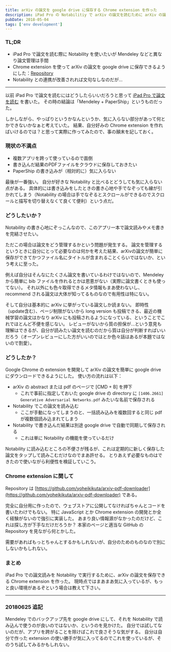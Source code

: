 ```yaml
---
title: arXiv の論文を google drive に保存する Chrome extension を作った
description: iPad Pro の Notabilitiy で arXiv の論文を読むために arXiv の論文を Google Driver に保存する Chrome extention を作ったというブログ記事。
pubDate: 2018-05-04
tags: ['env development']
---
```


### TL;DR
- iPad Pro で論文を読む際に Notability を使いたいが Mendeley などと異なり論文管理は手間
- Chrome extension を使って arXiv の論文を google drive に保存できるようにした：[Repository](https://github.com/yoheikikuta/arxiv-pdf-downloader)
- Notability との連携が改善されれば文句なしなのだが...
---

以前 iPad Pro で論文を読むにはどうしたらいいだろうと思って [iPad Pro で論文を読む](https://yoheikikuta.github.io/blog/2018-01-11-ipadpro/) を書いた。
その時の結論は「Mendeley + PaperShip」というものだった。

しかしながら、やっぱりというかなんというか、気に入らない部分があって何とかできないかなぁと考えていた。
結果、自分好みの Chrome extension を作ればいけるのでは？と思って実際に作ってみたので、事の顛末を記しておく。

### 現状の不満点
- 複数アプリを跨って使っているので面倒
- 書き込んだ結果のPDFファイルをクラウドに保存しておきたい
- PaperShip の書き込みが（相対的に）気に入らない

最後が一番強い。
自分が好きな Notability と比べるとどうしても気に入らない点がある。
具体的には書き込みをしたときの書き心地や手でなぞっても線が引かれてしまう（Notability の場合は手でなぞるとスクロールができるのでスクロールと描写を切り替えなくて良くて便利）という点だ。

### どうしたいか？
Notability の書き心地にぞっこんなので、このアプリ一本で論文読みやメモ書きを完結させたい。

ただこの場合は論文をどう管理するかという問題が発生する。
論文を管理するというときに自分にとって必要なのは何かを考えた結果、arXivの論文が簡単に保存ができてかつファイル名にタイトルが含まれることくらいではないか、という考えに至った。

例えば自分はそんなにたくさん論文を書いているわけではないので、Mendeley から簡単に bib ファイルを作れるとかは恩恵がない（実際に論文書くときも使ってない）。
それ以外にも色々取得できるメタ情報もまあ使わないし、recommend される論文は大体が知ってるものなので有用性は特にない。

そして自分は基本的に arXiv に挙がっている論文しか読まない。
即時性（update含む）、ページ制限がないから long version も投稿できる、最近の機械学習の論文はかなり arXiv にも投稿されるようになっている、ということでこれでほとんど不便を感じない。
レビューがないから質の担保が...という意見も理解はできるが、自分が読みたい論文を読むのだから質は自分が判断すればいいだろう（オープンレビューにした方がいいのではとか色々話はあるが本題ではないので割愛）。

### どうしたか？
Google Chrome の extension を開発して arXiv の論文を簡単に google drive にダウンロードできるようにした。
使い方の流れは以下：
- arXiv の abstract または pdf のページで [CMD + B] を押下
  - これで事前に指定しておいた google drive の directory に `[1406.2661] Generative Adversarial Networks.pdf` みたいな名前で保存される
- Notability でこの論文を読み込む
  - ここが手動になってしまうのと、一括読み込みを複数回すると同じ pdf が複数個読み込まれてしまう
- Notability で書き込んだ結果は別途 google drive で自動で同期して保存される
  - これは単に Notability の機能を使っているだけ

Notability に読み込むところの不便さが残るが、これは定期的に新しく保存した論文をタップして読みこむだけなのでまあ許せる。
とりあえず必要なものはできたので使いながら利便性を検証していこう。

### Chrome extension に関して
Repository は [https://github.com/yoheikikuta/arxiv-pdf-downloader](https://github.com/yoheikikuta/arxiv-pdf-downloader) である。

完全に自分用に作ったので、ウェブストアに公開してなければちゃんとコードを書いたわけでもない。
特に JavaScript とか Chrome extension の開発とか全く経験がないので強引に実装した。
あまり良い情報源がなかったのだけど、これは探し方が下手なだけだろうか？
本家のページと適当な GitHub の Repository を見ながら何とかした。

需要があればもっとちゃんとするかもしれないが、自分のためのものなので別にしないかもしれない。

### まとめ
iPad Pro での論文読みを Notability で実行するために、arXiv の論文を保存できる Chrome extension を作った。
現時点ではまあまあ気に入っているが、もっと良い環境があるぞという場合は教えて下さい。

---
### 20180625 追記
Mendeley でのバックアップ先を google drive にして、それを Notability で読み込んで使うのが良いのではないか、というのを見かけた。
自分では試してないのだが、アプリを跨がることを除けばこれで良さそうな気がする。
自分は自分で作った extension の使い勝手が気に入ってるのでこれを使っているが、そのうち試してみるかもしれない。
